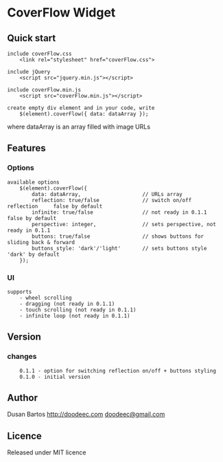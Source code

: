 # CoverFlow Widget

## Quick start

    include coverFlow.css
        <link rel="stylesheet" href="coverFlow.css">

    include jQuery
        <script src="jquery.min.js"></script>

    include coverFlow.min.js
        <script src="coverFlow.min.js"></script>

    create empty div element and in your code, write
        $(element).coverFlow({ data: dataArray });

where dataArray is an array filled with image URLs


## Features

### Options
    available options
        $(element).coverFlow({
            data: dataArray,                    // URLs array
            reflection: true/false              // switch on/off reflection     false by default
            infinite: true/false                // not ready in 0.1.1           false by default
            perspective: integer,               // sets perspective, not ready in 0.1.1
            buttons: true/false                 // shows buttons for sliding back & forward
            buttons_style: 'dark'/'light'       // sets buttons style           'dark' by default
        });

### UI
    supports
        - wheel scrolling
        - dragging (not ready in 0.1.1)
        - touch scrolling (not ready in 0.1.1)
        - infinite loop (not ready in 0.1.1)


## Version

### changes
        0.1.1 - option for switching reflection on/off + buttons styling
        0.1.0 - initial version


## Author

Dusan Bartos http://doodeec.com
doodeec@gmail.com


## Licence

Released under MIT licence